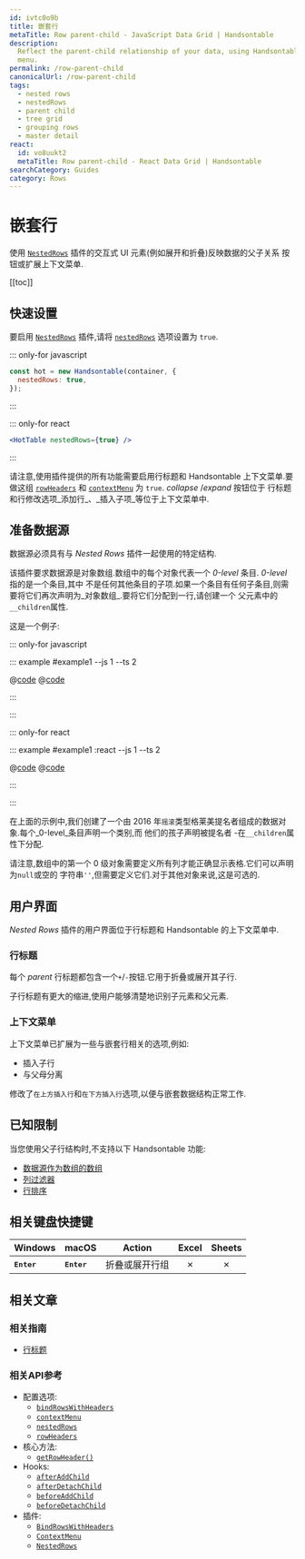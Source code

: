 ```yaml
---
id: ivtc0o9b
title: 嵌套行
metaTitle: Row parent-child - JavaScript Data Grid | Handsontable
description:
  Reflect the parent-child relationship of your data, using Handsontable's interactive UI elements such as expand and collapse buttons or an extended context
  menu.
permalink: /row-parent-child
canonicalUrl: /row-parent-child
tags:
  - nested rows
  - nestedRows
  - parent child
  - tree grid
  - grouping rows
  - master detail
react:
  id: vo8uukt2
  metaTitle: Row parent-child - React Data Grid | Handsontable
searchCategory: Guides
category: Rows
---
```


# 嵌套行

使用 [`NestedRows`](@/api/nestedRows.md) 插件的交互式 UI 元素(例如展开和折叠)反映数据的父子关系
按钮或扩展上下文菜单.

[[toc]]

## 快速设置

要启用 [`NestedRows`](@/api/nestedRows.md) 插件,请将 [`nestedRows`](@/api/options.md#nestedrows) 选项设置为 `true`.

::: only-for javascript

```js
const hot = new Handsontable(container, {
  nestedRows: true,
});
```

:::

::: only-for react

```jsx
<HotTable nestedRows={true} />
```

:::

请注意,使用插件提供的所有功能需要启用行标题和 Handsontable 上下文菜单.要做这组
[`rowHeaders`](@/api/options.md#rowheaders) 和 [`contextMenu`](@/api/options.md#contextmenu) 为 `true`. _collapse_ /_expand_ 按钮位于
行标题和行修改选项_添加行_、_插入子项_等位于上下文菜单中.

## 准备数据源

数据源必须具有与 _Nested Rows_ 插件一起使用的特定结构.

该插件要求数据源是对象数组.数组中的每个对象代表一个 _0-level_ 条目. _0-level_ 指的是一个条目,其中
不是任何其他条目的子项.如果一个条目有任何子条目,则需要将它们再次声明为_对象数组_.要将它们分配到一行,请创建一个
父元素中的`__children`属性.

这是一个例子:

::: only-for javascript

::: example #example1 --js 1 --ts 2

@[code](@/content/guides/rows/row-parent-child/javascript/example1.js)
@[code](@/content/guides/rows/row-parent-child/javascript/example1.ts)

:::

:::

::: only-for react

::: example #example1 :react --js 1 --ts 2

@[code](@/content/guides/rows/row-parent-child/react/example1.jsx)
@[code](@/content/guides/rows/row-parent-child/react/example1.tsx)

:::

:::

在上面的示例中,我们创建了一个由 2016 年`摇滚`类型格莱美提名者组成的数据对象.每个_0-level_条目声明一个类别,而
他们的孩子声明被提名者 -在`__children`属性下分配.

请注意,数组中的第一个 0 级对象需要定义所有列才能正确显示表格.它们可以声明为`null`或空的
字符串`''`,但需要定义它们.对于其他对象来说,这是可选的.

## 用户界面

_Nested Rows_ 插件的用户界面位于行标题和 Handsontable 的上下文菜单中.

### 行标题

每个 _parent_ 行标题都包含一个`+`/`-`按钮.它用于折叠或展开其子行.

子行标题有更大的缩进,使用户能够清楚地识别子元素和父元素.

### 上下文菜单

上下文菜单已扩展为一些与嵌套行相关的选项,例如:

- 插入子行
- 与父母分离

修改了`在上方插入行`和`在下方插入行`选项,以便与嵌套数据结构正常工作.

## 已知限制

当您使用父子行结构时,不支持以下 Handsontable 功能:

- [数据源作为数组的数组](@/guides/getting-started/binding-to-data/binding-to-data.md#array-of-arrays)
- [列过滤器](@/guides/columns/column-filter/column-filter.md)
- [行排序](@/guides/rows/rows-sorting/rows-sorting.md)

## 相关键盘快捷键

| Windows              | macOS                | Action         |  Excel  | Sheets  |
| -------------------- | -------------------- | -------------- | :-----: | :-----: |
| <kbd>**Enter**</kbd> | <kbd>**Enter**</kbd> | 折叠或展开行组 | &cross; | &cross; |

## 相关文章

### 相关指南

<div class="boxes-list gray">

- [行标题](@/guides/rows/row-header/row-header.md)

</div>

### 相关API参考

- 配置选项:
  - [`bindRowsWithHeaders`](@/api/options.md#bindrowswithheaders)
  - [`contextMenu`](@/api/options.md#contextmenu)
  - [`nestedRows`](@/api/options.md#nestedrows)
  - [`rowHeaders`](@/api/options.md#rowheaders)
- 核心方法:
  - [`getRowHeader()`](@/api/core.md#getrowheader)
- Hooks:
  - [`afterAddChild`](@/api/hooks.md#afteraddchild)
  - [`afterDetachChild`](@/api/hooks.md#afterdetachchild)
  - [`beforeAddChild`](@/api/hooks.md#beforeaddchild)
  - [`beforeDetachChild`](@/api/hooks.md#beforedetachchild)
- 插件:
  - [`BindRowsWithHeaders`](@/api/bindRowsWithHeaders.md)
  - [`ContextMenu`](@/api/contextMenu.md)
  - [`NestedRows`](@/api/nestedRows.md)
